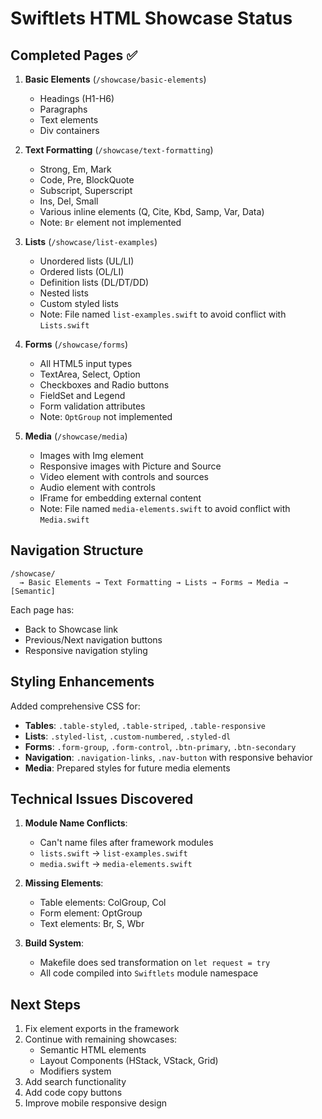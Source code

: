 # Swiftlets HTML Showcase Status

## Completed Pages ✅

1. **Basic Elements** (`/showcase/basic-elements`)
   - Headings (H1-H6)
   - Paragraphs
   - Text elements
   - Div containers

2. **Text Formatting** (`/showcase/text-formatting`)
   - Strong, Em, Mark
   - Code, Pre, BlockQuote
   - Subscript, Superscript
   - Ins, Del, Small
   - Various inline elements (Q, Cite, Kbd, Samp, Var, Data)
   - Note: `Br` element not implemented

3. **Lists** (`/showcase/list-examples`)
   - Unordered lists (UL/LI)
   - Ordered lists (OL/LI)
   - Definition lists (DL/DT/DD)
   - Nested lists
   - Custom styled lists
   - Note: File named `list-examples.swift` to avoid conflict with `Lists.swift`

4. **Forms** (`/showcase/forms`)
   - All HTML5 input types
   - TextArea, Select, Option
   - Checkboxes and Radio buttons
   - FieldSet and Legend
   - Form validation attributes
   - Note: `OptGroup` not implemented

5. **Media** (`/showcase/media`)
   - Images with Img element
   - Responsive images with Picture and Source
   - Video element with controls and sources
   - Audio element with controls
   - IFrame for embedding external content
   - Note: File named `media-elements.swift` to avoid conflict with `Media.swift`

## Navigation Structure

```
/showcase/
  → Basic Elements → Text Formatting → Lists → Forms → Media → [Semantic]
```

Each page has:
- Back to Showcase link
- Previous/Next navigation buttons
- Responsive navigation styling

## Styling Enhancements

Added comprehensive CSS for:
- **Tables**: `.table-styled`, `.table-striped`, `.table-responsive`
- **Lists**: `.styled-list`, `.custom-numbered`, `.styled-dl`
- **Forms**: `.form-group`, `.form-control`, `.btn-primary`, `.btn-secondary`
- **Navigation**: `.navigation-links`, `.nav-button` with responsive behavior
- **Media**: Prepared styles for future media elements

## Technical Issues Discovered

1. **Module Name Conflicts**: 
   - Can't name files after framework modules
   - `lists.swift` → `list-examples.swift`
   - `media.swift` → `media-elements.swift`

2. **Missing Elements**:
   - Table elements: ColGroup, Col
   - Form element: OptGroup
   - Text elements: Br, S, Wbr

3. **Build System**:
   - Makefile does sed transformation on `let request = try`
   - All code compiled into `Swiftlets` module namespace

## Next Steps

1. Fix element exports in the framework
2. Continue with remaining showcases:
   - Semantic HTML elements
   - Layout Components (HStack, VStack, Grid)
   - Modifiers system
3. Add search functionality
4. Add code copy buttons
5. Improve mobile responsive design